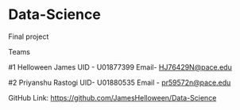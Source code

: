 # Data-Science
Final project

Teams

#1 Helloween James 
UID - U01877399
Email- HJ76429N@pace.edu

#2 Priyanshu Rastogi
UID- U01880535
Email - pr59572n@pace.edu

GitHub Link: https://github.com/JamesHelloween/Data-Science
